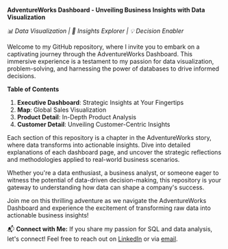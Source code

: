 **AdventureWorks Dashboard - Unveiling Business Insights with Data Visualization** 

_📊 Data Visualization | 🚀 Insights Explorer | 💡 Decision Enabler_

Welcome to my GitHub repository, where I invite you to embark on a captivating journey through the AdventureWorks Dashboard. This immersive experience is a testament to my passion for data visualization, problem-solving, and harnessing the power of databases to drive informed decisions.

**Table of Contents**

1.  **Executive Dashboard**: Strategic Insights at Your Fingertips
2.  **Map**: Global Sales Visualization
3.  **Product Detail**: In-Depth Product Analysis
4.  **Customer Detail**: Unveiling Customer-Centric Insights

Each section of this repository is a chapter in the AdventureWorks story, where data transforms into actionable insights. Dive into detailed explanations of each dashboard page, and uncover the strategic reflections and methodologies applied to real-world business scenarios.

Whether you're a data enthusiast, a business analyst, or someone eager to witness the potential of data-driven decision-making, this repository is your gateway to understanding how data can shape a company's success.

Join me on this thrilling adventure as we navigate the AdventureWorks Dashboard and experience the excitement of transforming raw data into actionable business insights!

📬 **Connect with Me:**
If you share my passion for SQL and data analysis, let's connect! Feel free to reach out on [LinkedIn](https://www.linkedin.com/in/maricsnel) or via [email](mailto:snel.maric@gmail.com).
